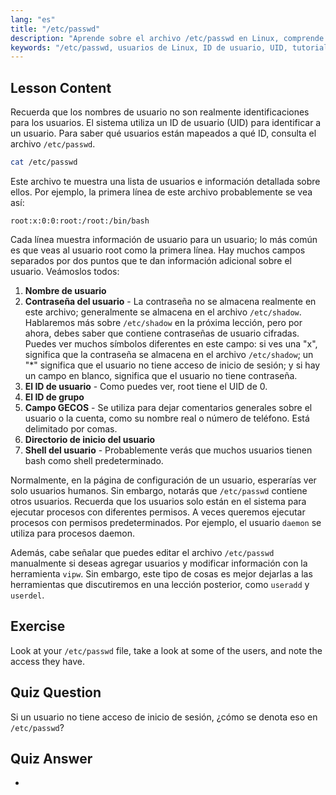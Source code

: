 ```yaml
---
lang: "es"
title: "/etc/passwd"
description: "Aprende sobre el archivo /etc/passwd en Linux, comprende los campos de información del usuario y cómo funcionan los UID. Explora este archivo de configuración esencial."
keywords: "/etc/passwd, usuarios de Linux, ID de usuario, UID, tutorial de Linux, principiante, guía, comandos de Linux"
---
```


## Lesson Content

Recuerda que los nombres de usuario no son realmente identificaciones para los usuarios. El sistema utiliza un ID de usuario (UID) para identificar a un usuario. Para saber qué usuarios están mapeados a qué ID, consulta el archivo `/etc/passwd`.

```bash
cat /etc/passwd
```

Este archivo te muestra una lista de usuarios e información detallada sobre ellos. Por ejemplo, la primera línea de este archivo probablemente se vea así:

```plaintext
root:x:0:0:root:/root:/bin/bash
```

Cada línea muestra información de usuario para un usuario; lo más común es que veas al usuario root como la primera línea. Hay muchos campos separados por dos puntos que te dan información adicional sobre el usuario. Veámoslos todos:

1. **Nombre de usuario**
2. **Contraseña del usuario** - La contraseña no se almacena realmente en este archivo; generalmente se almacena en el archivo `/etc/shadow`. Hablaremos más sobre `/etc/shadow` en la próxima lección, pero por ahora, debes saber que contiene contraseñas de usuario cifradas. Puedes ver muchos símbolos diferentes en este campo: si ves una "x", significa que la contraseña se almacena en el archivo `/etc/shadow`; un "\*" significa que el usuario no tiene acceso de inicio de sesión; y si hay un campo en blanco, significa que el usuario no tiene contraseña.
3. **El ID de usuario** - Como puedes ver, root tiene el UID de 0.
4. **El ID de grupo**
5. **Campo GECOS** - Se utiliza para dejar comentarios generales sobre el usuario o la cuenta, como su nombre real o número de teléfono. Está delimitado por comas.
6. **Directorio de inicio del usuario**
7. **Shell del usuario** - Probablemente verás que muchos usuarios tienen bash como shell predeterminado.

Normalmente, en la página de configuración de un usuario, esperarías ver solo usuarios humanos. Sin embargo, notarás que `/etc/passwd` contiene otros usuarios. Recuerda que los usuarios solo están en el sistema para ejecutar procesos con diferentes permisos. A veces queremos ejecutar procesos con permisos predeterminados. Por ejemplo, el usuario `daemon` se utiliza para procesos daemon.

Además, cabe señalar que puedes editar el archivo `/etc/passwd` manualmente si deseas agregar usuarios y modificar información con la herramienta `vipw`. Sin embargo, este tipo de cosas es mejor dejarlas a las herramientas que discutiremos en una lección posterior, como `useradd` y `userdel`.

## Exercise

Look at your `/etc/passwd` file, take a look at some of the users, and note the access they have.

## Quiz Question

Si un usuario no tiene acceso de inicio de sesión, ¿cómo se denota eso en `/etc/passwd`?

## Quiz Answer

-
